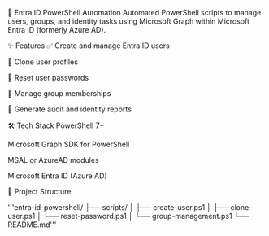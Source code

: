 🔐 Entra ID PowerShell Automation
Automated PowerShell scripts to manage users, groups, and identity tasks using Microsoft Graph within Microsoft Entra ID (formerly Azure AD).

✨ Features
✅ Create and manage Entra ID users

🔁 Clone user profiles

🔐 Reset user passwords

👥 Manage group memberships

📄 Generate audit and identity reports

🛠️ Tech Stack
PowerShell 7+

Microsoft Graph SDK for PowerShell

MSAL or AzureAD modules

Microsoft Entra ID (Azure AD)

📁 Project Structure

'''entra-id-powershell/
├── scripts/
│   ├── create-user.ps1
│   ├── clone-user.ps1
│   ├── reset-password.ps1
│   └── group-management.ps1
└── README.md'''
